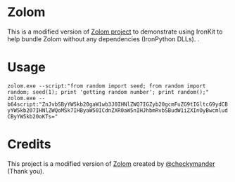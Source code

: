 # Zolom
This is a modified version of [Zolom project](https://github.com/checkymander/Zolom) to demonstrate using IronKit to help bundle Zolom without any dependencies (IronPython DLLs).
.
# Usage
`zolom.exe --script:"from random import seed; from random import random; seed(1); print 'getting random number'; print random();"`
`zolom.exe --b64script:"ZnJvbSByYW5kb20gaW1wb3J0IHNlZWQ7IGZyb20gcmFuZG9tIGltcG9ydCByYW5kb207IHNlZWQoMSk7IHByaW50ICdnZXR0aW5nIHJhbmRvbSBudW1iZXInOyBwcmludCByYW5kb20oKTs="`

# Credits
This project is a modified version of [Zolom](https://github.com/checkymander/Zolom) created by [@checkymander](https://github.com/checkymander) (Thank you).
